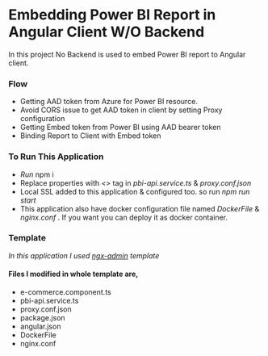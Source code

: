 # Embedding Power BI Report in Angular Client W/O Backend

In this project No Backend is used to embed Power BI report to Angular client.

### Flow
* Getting AAD token from Azure for Power BI resource.
* Avoid CORS issue to get AAD token in client by setting Proxy configuration
* Getting Embed token from Power BI using AAD bearer token
* Binding Report to Client with Embed token

### To Run This Application
* _Run_ npm i
* Replace properties with *<>* tag in _pbi-api.service.ts_ & _proxy.conf.json_
* Local SSL added to this application & configured too. so run _npm run start_
* This application also have docker configuration file named _DockerFile_ & _nginx.conf_ . If you want you can deploy it as docker container.

### Template
_In this application I used [ngx-admin](https://akveo.github.io/ngx-admin?utm_campaign=ngx_admin%20-%20home%20-%20ngx_admin%20github%20readme&utm_source=ngx_admin_material&utm_medium=referral&utm_content=github_readme) template_

#### Files I modified in whole  template are,
* e-commerce.component.ts
* pbi-api.service.ts
* proxy.conf.json
* package.json
* angular.json
* DockerFile
* nginx.conf
